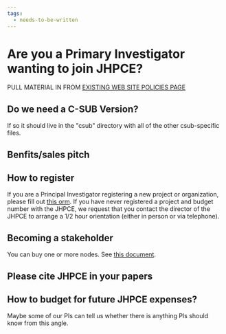 ```yaml
---
tags:
  - needs-to-be-written
---
```


# Are you a Primary Investigator wanting to join JHPCE?

PULL MATERIAL IN FROM [EXISTING WEB SITE POLICIES PAGE](https://jhpce.jhu.edu/policies/)

## Do we need a C-SUB Version?
If so it should live in the "csub" directory with all of the other csub-specific files.

## Benfits/sales pitch

## How to register

If you are a Principal Investigator registering a new project or
organization, please fill out [this
orm](https://jhpce.jhu.edu/register/project/#form). If you have never
registered a project and budget number with the JHPCE, we request that
you contact the director of the JHPCE to arrange a 1/2 hour
orientation (either in person or via telephone).

## Becoming a stakeholder
You can buy one or more nodes. See [this document](new-node.md).

## Please cite JHPCE in your papers

## How to budget for future JHPCE expenses?
Maybe some of our PIs can tell us whether there is anything PIs should know from this angle.
